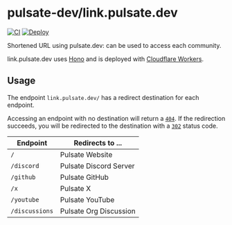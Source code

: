 # pulsate-dev/link.pulsate.dev

[![CI](https://github.com/pulsate-dev/link.pulsate.dev/actions/workflows/ci.yaml/badge.svg)](https://github.com/pulsate-dev/link.pulsate.dev/actions/workflows/ci.yaml)
[![Deploy](https://github.com/pulsate-dev/link.pulsate.dev/actions/workflows/deploy.yml/badge.svg)](https://github.com/pulsate-dev/link.pulsate.dev/actions/workflows/deploy.yml)

Shortened URL using pulsate.dev: can be used to access each community.

link.pulsate.dev uses [Hono](https://github.com/honojs/hono) and is deployed
with [Cloudflare Workers](https://workers.cloudflare.com/).

## Usage

The endpoint `link.pulsate.dev/` has a redirect destination for each endpoint.

Accessing an endpoint with no destination will return a [`404`](https://developer.mozilla.org/ja/docs/Web/HTTP/Status/404). If the redirection succeeds, you will be redirected to the destination with a [`302`](https://developer.mozilla.org/ja/docs/Web/HTTP/Status/302) status code.

| Endpoint       | Redirects to ...                   |
| -------------- | ---------------------------------- |
| `/`            | Pulsate Website                    |
| `/discord`     | Pulsate Discord Server             |
| `/github`      | Pulsate GitHub                     |
| `/x`           | Pulsate X                          |
| `/youtube`     | Pulsate YouTube                    |
| `/discussions` | Pulsate Org Discussion             |
